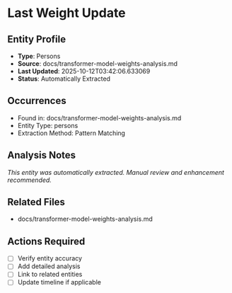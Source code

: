 # Last Weight Update

## Entity Profile
- **Type**: Persons
- **Source**: docs/transformer-model-weights-analysis.md
- **Last Updated**: 2025-10-12T03:42:06.633069
- **Status**: Automatically Extracted

## Occurrences
- Found in: docs/transformer-model-weights-analysis.md
- Entity Type: persons
- Extraction Method: Pattern Matching

## Analysis Notes
*This entity was automatically extracted. Manual review and enhancement recommended.*

## Related Files
- docs/transformer-model-weights-analysis.md

## Actions Required
- [ ] Verify entity accuracy
- [ ] Add detailed analysis
- [ ] Link to related entities
- [ ] Update timeline if applicable
